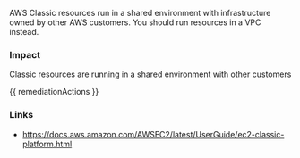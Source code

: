 
AWS Classic resources run in a shared environment with infrastructure owned by other AWS customers. You should run
resources in a VPC instead.

### Impact
Classic resources are running in a shared environment with other customers

<!-- DO NOT CHANGE -->
{{ remediationActions }}

### Links
- https://docs.aws.amazon.com/AWSEC2/latest/UserGuide/ec2-classic-platform.html
        
